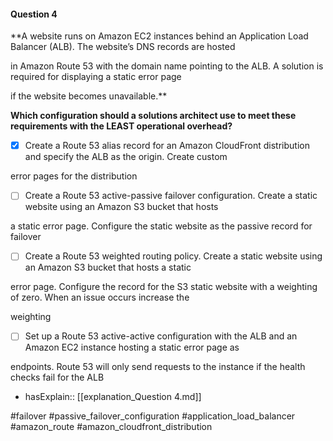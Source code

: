 #### Question  4


**A website runs on Amazon EC2 instances behind an Application Load Balancer (ALB). The website’s DNS records are hosted

in Amazon Route 53 with the domain name pointing to the ALB. A solution is required for displaying a static error page

if the website becomes unavailable.**


**Which configuration should a solutions architect use to meet these requirements with the LEAST operational overhead?**


- [x] Create a Route 53 alias record for an Amazon CloudFront distribution and specify the ALB as the origin. Create custom

error pages for the distribution


- [ ] Create a Route 53 active-passive failover configuration. Create a static website using an Amazon S3 bucket that hosts

a static error page. Configure the static website as the passive record for failover


- [ ] Create a Route 53 weighted routing policy. Create a static website using an Amazon S3 bucket that hosts a static

error page. Configure the record for the S3 static website with a weighting of zero. When an issue occurs increase the

weighting


- [ ] Set up a Route 53 active-active configuration with the ALB and an Amazon EC2 instance hosting a static error page as

endpoints. Route 53 will only send requests to the instance if the health checks fail for the ALB



- hasExplain:: [[explanation_Question  4.md]]

#failover #passive_failover_configuration #application_load_balancer #amazon_route #amazon_cloudfront_distribution 